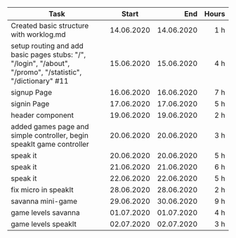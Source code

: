 | Task     | Start            | End  | Hours |
| ------------- |:-------------:| -----:| -----:|
| Created basic structure with worklog.md | 14.06.2020 | 14.06.2020 | 1 h |
| setup routing and add basic pages stubs: "/", "/login", "/about", "/promo", "/statistic", "/dictionary" #11 | 15.06.2020 | 15.06.2020 | 4 h |
| signup Page | 16.06.2020 | 16.06.2020 | 7 h |
| signin Page | 17.06.2020 | 17.06.2020 | 5 h |
| header component | 19.06.2020 | 19.06.2020 | 2 h |
| added games page and simple controller, begin speakIt game controller  | 20.06.2020 | 20.06.2020 | 3 h |
| speak it  | 20.06.2020 | 20.06.2020 | 5 h |
| speak it  | 21.06.2020 | 21.06.2020 | 6 h |
| speak it  | 22.06.2020 | 22.06.2020 | 5 h |
| fix micro in speakIt   | 28.06.2020 | 28.06.2020 | 2 h |
| savanna mini-game  | 29.06.2020 | 30.06.2020 | 9 h |
| game levels savanna  | 01.07.2020 | 01.07.2020 | 4 h |
| game levels speakIt  | 02.07.2020 | 02.07.2020 | 3 h |

